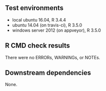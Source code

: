 ## Test environments
* local ubuntu 16.04, R 3.4.4
* ubuntu 14.04 (on travis-ci), R 3.5.0
* windows server 2012 (on appveyor), R 3.5.0

## R CMD check results
There were no ERRORs, WARNINGs, or NOTEs.


## Downstream dependencies
None.